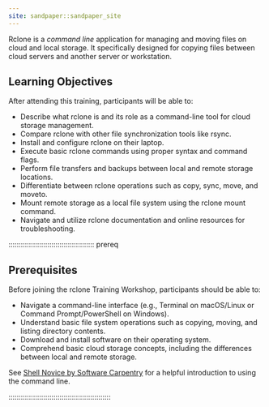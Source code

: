 ```yaml
---
site: sandpaper::sandpaper_site
---
```


Rclone is a *command line* application for managing and moving files on cloud and local storage. It  specifically designed for copying files between cloud servers and another server or workstation.

## Learning Objectives 

After attending this training, participants will be able to:

- Describe what rclone is and its role as a command-line tool for cloud storage management.  
- Compare rclone with other file synchronization tools like rsync.  
- Install and configure rclone on their laptop.  
- Execute basic rclone commands using proper syntax and command flags.  
- Perform file transfers and backups between local and remote storage locations.  
- Differentiate between rclone operations such as copy, sync, move, and moveto.  
- Mount remote storage as a local file system using the rclone mount command.  
- Navigate and utilize rclone documentation and online resources for troubleshooting.

::::::::::::::::::::::::::::::::::::::::::  prereq

## Prerequisites

Before joining the rclone Training Workshop, participants should be able to:

- Navigate a command-line interface (e.g., Terminal on macOS/Linux or Command Prompt/PowerShell on Windows).
- Understand basic file system operations such as copying, moving, and listing directory contents.
- Download and install software on their operating system.
- Comprehend basic cloud storage concepts, including the differences between local and remote storage.

See [Shell Novice by Software Carpentry](https://swcarpentry.github.io/shell-novice/) for a helpful introduction to using the command line.

::::::::::::::::::::::::::::::::::::::::::::::::::



